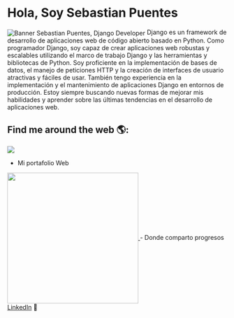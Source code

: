 # Hola, Soy Sebastian Puentes 

<img align="center" src="https://media3.giphy.com/media/scZPhLqaVOM1qG4lT9/giphy.gif?cid=ecf05e47txez3s6yod65feeta3yc99vygi7xn74eeu06o28t&rid=giphy.gif&ct=g" alt="Banner Sebastian Puentes, Django Developer">
Django es un framework de desarrollo de aplicaciones web de código abierto basado en Python. Como programador Django, soy capaz de crear aplicaciones web robustas y escalables utilizando el marco de trabajo Django y las herramientas y bibliotecas de Python. Soy proficiente en la implementación de bases de datos, el manejo de peticiones HTTP y la creación de interfaces de usuario atractivas y fáciles de usar. También tengo experiencia en la implementación y el mantenimiento de aplicaciones Django en entornos de producción. Estoy siempre buscando nuevas formas de mejorar mis habilidades y aprender sobre las últimas tendencias en el desarrollo de aplicaciones web.


## Find me around the web 🌎: 
<a href="https://github.com/JuanSPuentes"><img align="center" src="https://www.freecodecamp.org/news/content/images/2020/02/DjangoRocket.gif"></a> 
- Mi portafolio Web
<a href="https://sebastianpuentes.herokuapp.com">
<img align="center" width="auto" height="300" src="https://i.imgur.com/4pi3awj.png">
</a>
- Donde comparto progresos 
<a href="https://www.linkedin.com/in/sebaspuentes/">LinkedIn</a> 💼
